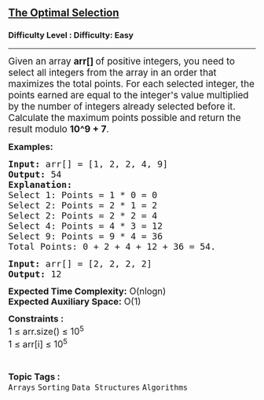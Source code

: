 <h2><a href="https://www.geeksforgeeks.org/problems/the-optimal-selection5413/1?page=1&category=Arrays&status=unsolved,attempted&sortBy=accuracy">The Optimal Selection</a></h2><h3>Difficulty Level : Difficulty: Easy</h3><hr><div class="problems_problem_content__Xm_eO"><p><span style="font-size: 14pt;">Given an array <strong>arr[] </strong>of positive integers, you need to select all integers from the array in an order that maximizes the total points. For each selected integer, the points earned are equal to the integer's value multiplied by the number of integers already selected before it. Calculate the maximum points possible and return the result modulo </span><span class="katex"><strong><span class="katex-mathml" style="font-size: 14pt;">10^9 + 7</span></strong><span class="katex-html" aria-hidden="true"><span class="base"><span style="font-size: 14pt;"><span class="mord">.</span></span></span></span></span></p>
<p><span style="font-size: 18px;"><strong>Examples:</strong></span></p>
<pre><span style="font-size: 18px;"><strong style="font-size: 18px;">Input:</strong><span style="font-size: 18px;"> arr[] = [1, 2, 2, 4, 9]
</span><strong style="font-size: 18px;">Output:</strong><span style="font-size: 18px;"> 54
</span><strong style="font-size: 18px;">Explanation:</strong><span style="font-size: 18px;">
Select 1: Points = 1 * 0 = 0
Select 2: Points = 2 * 1 = 2
Select 2: Points = 2 * 2 = 4
Select 4: Points = 4 * 3 = 12
Select 9: Points = 9 * 4 = 36
Total Points: 0 + 2 + 4 + 12 + 36 = 54.</span></span></pre>
<pre><span style="font-size: 18px;"><strong>Input:</strong> arr[] = [2, 2, 2, 2] <strong>
Output:</strong> 12 </span></pre>
<p><span style="font-size: 18px;"><strong>Expected Time Complexity:</strong> O(nlogn)<br><strong>Expected Auxiliary Space:</strong> O(1)</span></p>
<p><span style="font-size: 18px;"><strong>Constraints :</strong><br>1 ≤ arr.size() ≤ 10<sup>5</sup><br>1 ≤ arr[i] ≤ 10<sup>5</sup></span></p></div><br><p><span style=font-size:18px><strong>Topic Tags : </strong><br><code>Arrays</code>&nbsp;<code>Sorting</code>&nbsp;<code>Data Structures</code>&nbsp;<code>Algorithms</code>&nbsp;